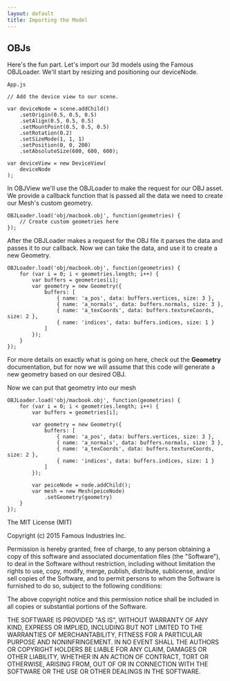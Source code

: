 ```yaml
---
layout: default
title: Importing the Model
---
```


## OBJs

Here's the fun part.  Let's import our 3d models using the Famous OBJLoader.  We'll start by resizing and positioning our deviceNode.

`App.js`

    // Add the device view to our scene.

    var deviceNode = scene.addChild()
        .setOrigin(0.5, 0.5, 0.5)
        .setAlign(0.5, 0.5, 0.5)
        .setMountPoint(0.5, 0.5, 0.5)
        .setRotation(0.2)
        .setSizeMode(1, 1, 1)
        .setPosition(0, 0, 200)
        .setAbsoluteSize(600, 600, 600);

    var deviceView = new DeviceView(
        deviceNode
    );


In OBJView we'll use the OBJLoader to make the request for our OBJ asset.  We provide a callback function that is passed all the data we need to create our Mesh's custom geometry.

    OBJLoader.load('obj/macbook.obj', function(geometries) {
        // Create custom geometries here
    });

After the OBJLoader makes a request for the OBJ file it parses the data and passes it to our callback.  Now we can take the data, and use it to create a new Geometry.

    OBJLoader.load('obj/macbook.obj', function(geometries) {
        for (var i = 0; i < geometries.length; i++) {
            var buffers = geometries[i];
            var geometry = new Geometry({
                buffers: [
                    { name: 'a_pos', data: buffers.vertices, size: 3 },
                    { name: 'a_normals', data: buffers.normals, size: 3 },
                    { name: 'a_texCoords', data: buffers.textureCoords, size: 2 },
                    { name: 'indices', data: buffers.indices, size: 1 }
                ]
            });
        }
    });

For more details on exactly what is going on here, check out the __Geometry__ documentation, but for now we will assume that this code will generate a new geometry based on our desired OBJ.

Now we can put that geometry into our mesh

    OBJLoader.load('obj/macbook.obj', function(geometries) {
        for (var i = 0; i < geometries.length; i++) {
            var buffers = geometries[i];

            var geometry = new Geometry({
                buffers: [
                    { name: 'a_pos', data: buffers.vertices, size: 3 },
                    { name: 'a_normals', data: buffers.normals, size: 3 },
                    { name: 'a_texCoords', data: buffers.textureCoords, size: 2 },
                    { name: 'indices', data: buffers.indices, size: 1 }
                ]
            });

            var peiceNode = node.addChild();
            var mesh = new Mesh(peiceNode)
                .setGeometry(geometry)
        }
    });




The MIT License (MIT)

Copyright (c) 2015 Famous Industries Inc.

Permission is hereby granted, free of charge, to any person obtaining a copy
of this software and associated documentation files (the "Software"), to deal
in the Software without restriction, including without limitation the rights
to use, copy, modify, merge, publish, distribute, sublicense, and/or sell
copies of the Software, and to permit persons to whom the Software is
furnished to do so, subject to the following conditions:

The above copyright notice and this permission notice shall be included in
all copies or substantial portions of the Software.

THE SOFTWARE IS PROVIDED "AS IS", WITHOUT WARRANTY OF ANY KIND, EXPRESS OR
IMPLIED, INCLUDING BUT NOT LIMITED TO THE WARRANTIES OF MERCHANTABILITY,
FITNESS FOR A PARTICULAR PURPOSE AND NONINFRINGEMENT. IN NO EVENT SHALL THE
AUTHORS OR COPYRIGHT HOLDERS BE LIABLE FOR ANY CLAIM, DAMAGES OR OTHER
LIABILITY, WHETHER IN AN ACTION OF CONTRACT, TORT OR OTHERWISE, ARISING FROM,
OUT OF OR IN CONNECTION WITH THE SOFTWARE OR THE USE OR OTHER DEALINGS IN
THE SOFTWARE.

